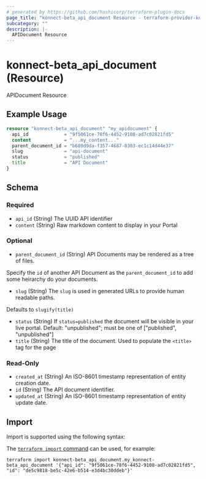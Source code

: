 ```yaml
---
# generated by https://github.com/hashicorp/terraform-plugin-docs
page_title: "konnect-beta_api_document Resource - terraform-provider-konnect-beta"
subcategory: ""
description: |-
  APIDocument Resource
---
```


# konnect-beta_api_document (Resource)

APIDocument Resource

## Example Usage

```terraform
resource "konnect-beta_api_document" "my_apidocument" {
  api_id             = "9f5061ce-78f6-4452-9108-ad7c02821fd5"
  content            = "...my_content..."
  parent_document_id = "b689d9da-f357-4687-8303-ec1c14d44e37"
  slug               = "api-document"
  status             = "published"
  title              = "API Document"
}
```

<!-- schema generated by tfplugindocs -->
## Schema

### Required

- `api_id` (String) The UUID API identifier
- `content` (String) Raw markdown content to display in your Portal

### Optional

- `parent_document_id` (String) API Documents may be rendered as a tree of files.

Specify the `id` of another API Document as the `parent_document_id` to add some heirarchy do your documents.
- `slug` (String) The `slug` is used in generated URLs to provide human readable paths.

Defaults to `slugify(title)`
- `status` (String) If `status=published` the document will be visible in your live portal. Default: "unpublished"; must be one of ["published", "unpublished"]
- `title` (String) The title of the document. Used to populate the `<title>` tag for the page

### Read-Only

- `created_at` (String) An ISO-8601 timestamp representation of entity creation date.
- `id` (String) The API document identifier.
- `updated_at` (String) An ISO-8601 timestamp representation of entity update date.

## Import

Import is supported using the following syntax:

The [`terraform import` command](https://developer.hashicorp.com/terraform/cli/commands/import) can be used, for example:

```shell
terraform import konnect-beta_api_document.my_konnect-beta_api_document '{"api_id": "9f5061ce-78f6-4452-9108-ad7c02821fd5", "id": "de5c9818-be5c-42e6-b514-e3d4bc30ddeb"}'
```
